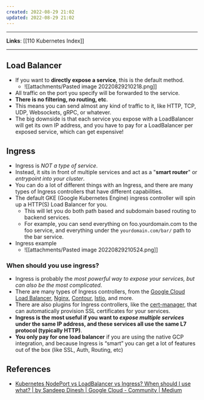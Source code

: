 ```yaml
---
created: 2022-08-29 21:02
updated: 2022-08-29 21:02
---
```

---
**Links**: [[110 Kubernetes Index]]

---
## Load Balancer
- If you want to **directly expose a service**, this is the default method. 
	- ![[attachments/Pasted image 20220829210218.png]]
- All traffic on the port you specify will be forwarded to the service. 
- **There is no filtering, no routing, etc**. 
- This means you can send almost any kind of traffic to it, like HTTP, TCP, UDP, Websockets, gRPC, or whatever.
- The big downside is that each service you expose with a LoadBalancer will get its own IP address, and you have to pay for a LoadBalancer per exposed service, which can get expensive!

## Ingress
- Ingress is *NOT a type of service*. 
- Instead, it sits in front of multiple services and act as a "**smart router**" or *entrypoint into your cluster*.
- You can do a lot of different things with an Ingress, and there are many types of Ingress controllers that have different capabilities.
- The default GKE (Google Kubernetes Engine) ingress controller will spin up a HTTP(S) Load Balancer for you. 
	- This will let you do both path based and subdomain based routing to backend services.
	- For example, you can send everything on foo.yourdomain.com to the foo service, and everything under the `yourdomain.com/bar/` path to the bar service.
- Ingress example
	- ![[attachments/Pasted image 20220829210524.png]]

### When should you use ingress?
- Ingress is probably the *most powerful way to expose your services, but can also be the most complicated*. 
- There are many types of Ingress controllers, from the [Google Cloud Load Balancer](https://cloud.google.com/kubernetes-engine/docs/tutorials/http-balancer), [Nginx](https://github.com/kubernetes/ingress-nginx), [Contour](https://github.com/heptio/contour), [Istio](https://istio.io/docs/tasks/traffic-management/ingress.html), and more. 
- There are also plugins for Ingress controllers, like the [cert-manager](https://github.com/jetstack/cert-manager), that can automatically provision SSL certificates for your services.
- **Ingress is the most useful if you want to _expose multiple services_ under the same IP address, and these services all use the same L7 protocol (typically HTTP)**. 
- **You only pay for one load balancer** if you are using the native GCP integration, and because Ingress is “smart” you can get a lot of features out of the box (like SSL, Auth, Routing, etc)

## References
- [Kubernetes NodePort vs LoadBalancer vs Ingress? When should I use what? | by Sandeep Dinesh | Google Cloud - Community | Medium](https://medium.com/google-cloud/kubernetes-nodeport-vs-loadbalancer-vs-ingress-when-should-i-use-what-922f010849e0)